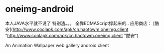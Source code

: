 # oneimg-android
本人JAVA水平就不说了  特别渣。。。
全靠ECMAScript撑起来的..
应用商店：
[酷安](http://www.coolapk.com/apk/cn.haotowm.oneimg.client "http://www.coolapk.com/apk/cn.haotowm.oneimg.client "酷安")

An Animation Wallpaper web gallery android client

